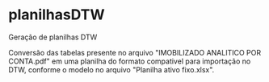 # planilhasDTW
Geração de planilhas DTW

Conversão das tabelas presente no arquivo "IMOBILIZADO ANALITICO POR CONTA.pdf" em uma planilha do formato compativel para importação no DTW, conforme o modelo no arquivo "Planilha ativo fixo.xlsx".
